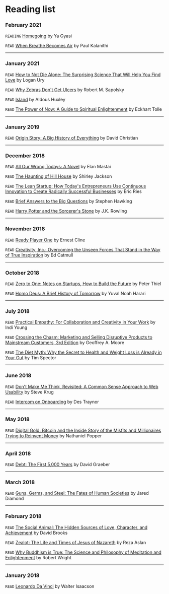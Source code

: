 # Reading list

### February 2021

`READING` [Homegoing](https://www.amazon.com/Homegoing-Yaa-Gyasi/dp/1101971061/ref=sr_1_1?dchild=1&keywords=homegoing&qid=1613215770&s=books&sr=1-1) by Ya Gyasi

`READ` [When Breathe Becomes Air](https://www.amazon.com/When-Breath-Becomes-Paul-Kalanithi/dp/081298840X/ref=sr_1_1?crid=JVP4JI3IE2IH&dchild=1&keywords=when+breathe+become+air&qid=1613215738&s=books&sprefix=When+breathe+becomes%2Cstripbooks%2C-1&sr=1-1) by Paul Kalanithi

---

### January 2021

`READ` [How to Not Die Alone: The Surprising Science That Will Help You Find Love](https://www.amazon.com/How-Not-Die-Alone-Surprising/dp/1982120622/ref=sr_1_1?dchild=1&keywords=How+not+to+die+alone&qid=1613215695&s=books&sr=1-1) by Logan Ury

`READ` [Why Zebras Don't Get Ulcers](https://www.amazon.com/Why-Zebras-Dont-Ulcers-Third/dp/0805073698/ref=sr_1_1?crid=HA999JHZPQBP&dchild=1&keywords=why+zebras+dont+get+ulcers&qid=1613215655&s=books&sprefix=why+zebras%2Cstripbooks%2C156&sr=1-1) by Robert M. Sapolsky

`READ` [Island](https://www.amazon.com/Island-Aldous-Huxley/dp/0061561797/ref=sr_1_1?crid=UNATIT5LM9YN&dchild=1&keywords=island+aldous+huxley&qid=1613215616&s=books&sprefix=island+aldous%2Cstripbooks%2C155&sr=1-1) by Aldous Huxley

`READ` [The Power of Now: A Guide to Spiritual Enlightenment](https://www.amazon.com/Power-Now-Guide-Spiritual-Enlightenment/dp/1577314808) by Eckhart Tolle

---

### January 2019
`READ` [Origin Story: A Big History of Everything](https://www.amazon.com/Origin-Story-Big-History-Everything/dp/0316392006/ref=sr_1_1?ie=UTF8&qid=1546294564&sr=8-1&keywords=Origin+Story) by David Christian

---

### December 2018
`READ` [All Our Wrong Todays: A Novel](https://www.amazon.com/All-Our-Wrong-Todays-Novel/dp/1101985151/ref=sr_1_1?ie=UTF8&qid=1546224450&sr=8-1&keywords=All+Our+Wrong+Todays) by Elan Mastai

`READ` [The Haunting of Hill House](https://www.amazon.com/Haunting-Hill-House-Penguin-Classics-ebook/dp/B004SS1MJI/ref=tmm_kin_swatch_0?_encoding=UTF8&qid=1545617649&sr=8-2) by Shirley Jackson

`READ` [The Lean Startup: How Today's Entrepreneurs Use Continuous Innovation to Create Radically Successful Businesses](https://www.amazon.com/Lean-Startup-Entrepreneurs-Continuous-Innovation/dp/0307887898/ref=sr_1_1_sspa?ie=UTF8&qid=1545617593&sr=8-1-spons&keywords=The+Lean+Startup&psc=1) by Eric Ries

`READ` [Brief Answers to the Big Questions](https://www.amazon.com/Brief-Answers-Questions-Stephen-Hawking/dp/1984819194/ref=asc_df_1984819194/?tag=hyprod-20&linkCode=df0&hvadid=312065538926&hvpos=1o1&hvnetw=g&hvrand=4958409437584931674&hvpone=&hvptwo=&hvqmt=&hvdev=c&hvdvcmdl=&hvlocint=&hvlocphy=9060297&hvtargid=pla-527434859021&psc=1) by Stephen Hawking

`READ` [Harry Potter and the Sorcerer's Stone](https://www.amazon.com/Harry-Potter-Sorcerers-Stone-Rowling/dp/059035342X/ref=tmm_pap_swatch_0?_encoding=UTF8&qid=&sr=) by J.K. Rowling

---

### November 2018
`READ` [Ready Player One](https://www.amazon.com/Ready-Player-One-Ernest-Cline/dp/030788743X/ref=tmm_hrd_swatch_0?_encoding=UTF8&qid=&sr=) by Ernest Cline

`READ` [Creativity, Inc.: Overcoming the Unseen Forces That Stand in the Way of True Inspiration](https://www.amazon.com/Creativity-Inc-Overcoming-Unseen-Inspiration/dp/0812993012/ref=tmm_hrd_swatch_0?_encoding=UTF8&qid=&sr=) by Ed Catmull

---

### October 2018
`READ` [Zero to One: Notes on Startups, How to Build the Future](https://www.amazon.com/Zero-One-Notes-Startups-Future/dp/0804139296/ref=tmm_hrd_swatch_0?_encoding=UTF8&qid=&sr=) by Peter Thiel

`READ` [Homo Deus: A Brief History of Tomorrow](https://www.amazon.com/Homo-Deus-Brief-History-Tomorrow/dp/0062464310/ref=tmm_hrd_swatch_0?_encoding=UTF8&qid=&sr=) by Yuval Noah Harari

---

### July 2018
`READ` [Practical Empathy: For Collaboration and Creativity in Your Work](https://www.amazon.com/Practical-Empathy-Collaboration-Creativity-Your/dp/1933820489) by Indi Young

`READ` [Crossing the Chasm: Marketing and Selling Disruptive Products to Mainstream Customers, 3rd Edition](https://www.amazon.com/Crossing-Chasm-3rd-Disruptive-Mainstream/dp/0062292986/ref=sr_1_1?s=books&ie=UTF8&qid=1532434280&sr=1-1&keywords=Crossing+the+chasm) by Geoffrey A. Moore

`READ` [The Diet Myth: Why the Secret to Health and Weight Loss is Already in Your Gut](https://www.amazon.com/Diet-Myth-Secret-Health-Already/dp/1468313614/ref=sr_1_1?s=books&ie=UTF8&qid=1532434465&sr=1-1&keywords=the+diet+myth) by Tim Spector

---

### June 2018
`READ` [Don't Make Me Think, Revisited: A Common Sense Approach to Web Usability](https://www.amazon.com/Dont-Make-Think-Revisited-Usability/dp/0321965515/ref=pd_lpo_sbs_14_t_0?_encoding=UTF8&psc=1&refRID=N12H4YAKDZ6WXBMCMHFY) by Steve Krug

`READ` [Intercom on Onboarding](https://www.amazon.com/Intercom-Onboarding-Traynor-ebook/dp/B01MXVC56I/ref=sr_1_1?ie=UTF8&qid=1529327403&sr=8-1&keywords=The+Elements+of+User+onboarding) by Des Traynor

---

### May 2018
`READ` [Digital Gold: Bitcoin and the Inside Story of the Misfits and Millionaires Trying to Reinvent Money](https://www.amazon.com/Digital-Gold-Bitcoin-Millionaires-Reinvent/dp/0062362496/ref=tmm_hrd_swatch_0?_encoding=UTF8&qid=1522752213&sr=1-1) by Nathaniel Popper

---

### April 2018
`READ` [Debt: The First 5,000 Years](https://www.amazon.com/Debt-Updated-Expanded-First-Years/dp/1612194192/ref=sr_1_1?ie=UTF8&qid=1522752008&sr=8-1&keywords=debt+the+first+5000+years) by David Graeber

---

### March 2018
`READ` [Guns, Germs, and Steel: The Fates of Human Societies](https://www.amazon.com/Guns-Germs-Steel-Fates-Societies/dp/0393061310/ref=mt_hardcover?_encoding=UTF8&me=) by Jared Diamond

---

### February 2018
`READ` [The Social Animal: The Hidden Sources of Love, Character, and Achievement](https://www.amazon.com/Social-Animal-Sources-Character-Achievement/dp/0812979370/ref=sr_1_1?s=books&ie=UTF8&qid=1522752086&sr=1-1&keywords=the+social+animal) by David Brooks

`READ` [Zealot: The Life and Times of Jesus of Nazareth](https://www.amazon.com/Zealot-Life-Times-Jesus-Nazareth/dp/0812981480/ref=sr_1_1_twi_pap_1?s=books&ie=UTF8&qid=1522752066&sr=1-1&keywords=zealot) by Reza Aslan

`READ` [Why Buddhism is True: The Science and Philosophy of Meditation and Enlightenment](https://www.amazon.com/Why-Buddhism-True-Philosophy-Enlightenment/dp/1439195455/ref=sr_1_1_twi_har_1?s=books&ie=UTF8&qid=1522752047&sr=1-1&keywords=why+buddhism+is+true) by Robert Wright

---

### January 2018
`READ` [Leonardo Da Vinci](https://www.amazon.com/Leonardo-Vinci-Walter-Isaacson/dp/1501139150/ref=sr_1_1_twi_har_1?s=books&ie=UTF8&qid=1522752097&sr=1-1&keywords=leonardo+da+vinci+walter+isaacson) by Walter Isaacson
